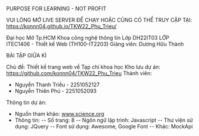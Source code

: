 PURPOSE FOR LEARNING - NOT PROFIT

VUI LÒNG MỞ LIVE SERVER ĐỂ CHẠY
HOẶC CŨNG CÓ THỂ TRUY CẬP TẠI: https://konnn04.github.io/TKW22_Phu_Trieu/

Đại học Mở Tp.HCM
Khoa công nghệ thông tin
Lớp DH22IT03
LỚP ITEC1406 - Thiết kế Web (TH100-IT2203)
Giảng viên: Dương Hữu Thành

BÀI TẬP GIỮA KÌ

Chủ đề: Thiết kế trang web về Tạp chí khoa học
Kho lưu dự án: https://github.com/konnn04/TKW22_Phu_Trieu
Thành viên:
+ Nguyễn Thanh Triều - 2251052127
+ Nguyễn Thiên Phú - 2251052093

Thông tin dự án:
- Nguồn tham khảo: www.science.org
- Thông tin: 
-- Số trang: 8
-- Ngôn ngữ lập trình: Javascript
-- Thư viện sử dụng: JQuery
-- Font sử dụng: Awesome, Google Font
-- Khác: MockApi
        

